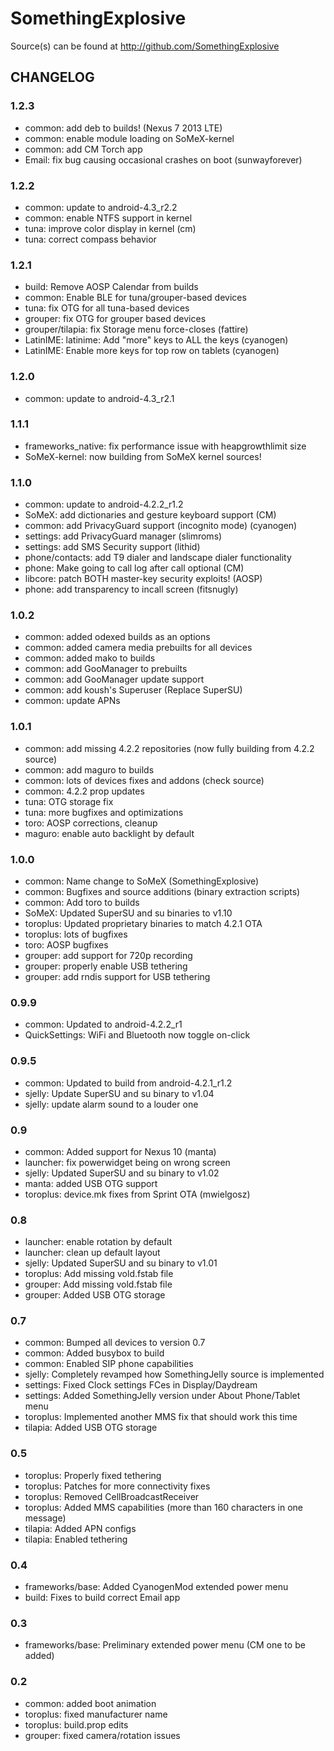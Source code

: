 SomethingExplosive
==================

Source(s) can be found at http://github.com/SomethingExplosive

CHANGELOG
---------

### 1.2.3
* common: add deb to builds! (Nexus 7 2013 LTE)
* common: enable module loading on SoMeX-kernel
* common: add CM Torch app
* Email: fix bug causing occasional crashes on boot (sunwayforever)

### 1.2.2
* common: update to android-4.3_r2.2
* common: enable NTFS support in kernel
* tuna: improve color display in kernel (cm)
* tuna: correct compass behavior

### 1.2.1
* build: Remove AOSP Calendar from builds
* common: Enable BLE for tuna/grouper-based devices
* tuna: fix OTG for all tuna-based devices
* grouper: fix OTG for grouper based devices
* grouper/tilapia: fix Storage menu force-closes (fattire)
* LatinIME: latinime: Add "more" keys to ALL the keys (cyanogen)
* LatinIME: Enable more keys for top row on tablets (cyanogen)

### 1.2.0
* common: update to android-4.3_r2.1

### 1.1.1
* frameworks_native: fix performance issue with heapgrowthlimit size
* SoMeX-kernel: now building from SoMeX kernel sources!

### 1.1.0
* common: update to android-4.2.2_r1.2
* SoMeX: add dictionaries and gesture keyboard support (CM)
* common: add PrivacyGuard support (incognito mode) (cyanogen)
* settings: add PrivacyGuard manager (slimroms)
* settings: add SMS Security support (lithid)
* phone/contacts: add T9 dialer and landscape dialer functionality
* phone: Make going to call log after call optional (CM)
* libcore: patch BOTH master-key security exploits! (AOSP)
* phone: add transparency to incall screen (fitsnugly)

### 1.0.2
* common: added odexed builds as an options
* common: added camera media prebuilts for all devices
* common: added mako to builds
* common: add GooManager to prebuilts
* common: add GooManager update support
* common: add koush's Superuser (Replace SuperSU)
* common: update APNs

### 1.0.1
* common: add missing 4.2.2 repositories (now fully building from 4.2.2 source)
* common: add maguro to builds
* common: lots of devices fixes and addons (check source)
* common: 4.2.2 prop updates
* tuna: OTG storage fix
* tuna: more bugfixes and optimizations
* toro: AOSP corrections, cleanup
* maguro: enable auto backlight by default

### 1.0.0
* common: Name change to SoMeX (SomethingExplosive)
* common: Bugfixes and source additions (binary extraction scripts)
* common: Add toro to builds
* SoMeX: Updated SuperSU and su binaries to v1.10
* toroplus: Updated proprietary binaries to match 4.2.1 OTA
* toroplus: lots of bugfixes
* toro: AOSP bugfixes
* grouper: add support for 720p recording
* grouper: properly enable USB tethering
* grouper: add rndis support for USB tethering

### 0.9.9
* common: Updated to android-4.2.2_r1
* QuickSettings: WiFi and Bluetooth now toggle on-click

### 0.9.5
* common: Updated to build from android-4.2.1_r1.2
* sjelly: Update SuperSU and su binary to v1.04
* sjelly: update alarm sound to a louder one

### 0.9
* common: Added support for Nexus 10 (manta)
* launcher: fix powerwidget being on wrong screen
* sjelly: Updated SuperSU and su binary to v1.02
* manta: added USB OTG support
* toroplus: device.mk fixes from Sprint OTA (mwielgosz)

### 0.8
* launcher: enable rotation by default
* launcher: clean up default layout
* sjelly: Updated SuperSU and su binary to v1.01
* toroplus: Add missing vold.fstab file
* grouper: Add missing vold.fstab file
* grouper: Added USB OTG storage

### 0.7
* common: Bumped all devices to version 0.7
* common: Added busybox to build
* common: Enabled SIP phone capabilities
* sjelly: Completely revamped how SomethingJelly source is implemented
* settings: Fixed Clock settings FCes in Display/Daydream
* settings: Added SomethingJelly version under About Phone/Tablet menu
* toroplus: Implemented another MMS fix that should work this time
* tilapia: Added USB OTG storage

### 0.5
* toroplus: Properly fixed tethering
* toroplus: Patches for more connectivity fixes
* toroplus: Removed CellBroadcastReceiver
* toroplus: Added MMS capabilities (more than 160 characters in one message)
* tilapia: Added APN configs
* tilapia: Enabled tethering

### 0.4
* frameworks/base: Added CyanogenMod extended power menu
* build: Fixes to build correct Email app

### 0.3
* frameworks/base: Preliminary extended power menu (CM one to be added)

### 0.2
* common: added boot animation
* toroplus: fixed manufacturer name
* toroplus: build.prop edits
* grouper: fixed camera/rotation issues
